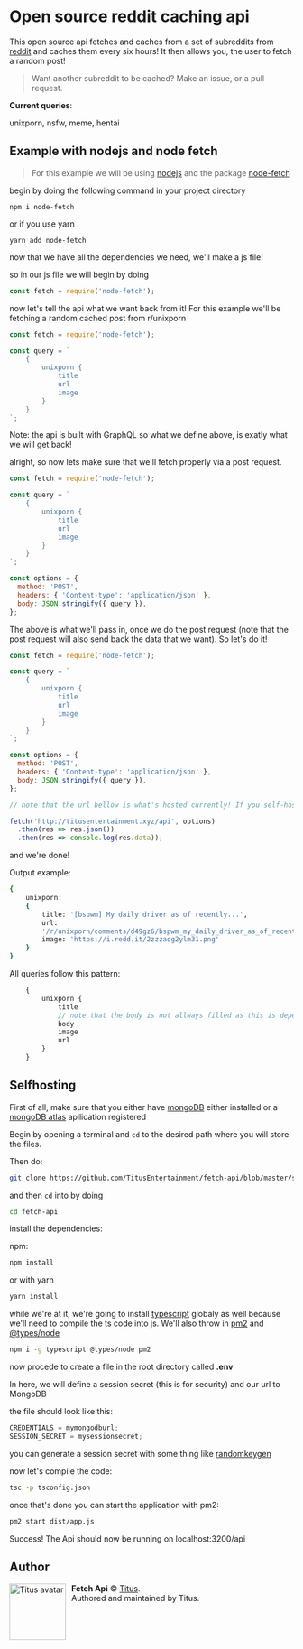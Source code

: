 # Open source reddit caching api

This open source api fetches and caches from a set of subreddits from [reddit](https://reddit.com) and caches them every six hours! It then allows you, the user to fetch a random post!

> Want another subreddit to be cached? Make an issue, or a pull request.

**Current queries**:

unixporn, nsfw, meme, hentai

## Example with nodejs and node fetch

> For this example we will be using [nodejs](https://nodejs.org) and the package [node-fetch](https://www.npmjs.com/package/node-fetch)

begin by doing the following command in your project directory

`npm i node-fetch`

or if you use yarn

`yarn add node-fetch`

now that we have all the dependencies we need, we'll make a js file!

so in our js file we will begin by doing

```js
const fetch = require('node-fetch');
```

now let's tell the api what we want back from it! For this example we'll be fetching a random cached post from r/unixporn

```js
const fetch = require('node-fetch');

const query = `
    {
        unixporn {
            title
            url
            image
        }
    }
`;
```

Note: the api is built with GraphQL so what we define above, is exatly what we will get back!

alright, so now lets make sure that we'll fetch properly via a post request.

```js
const fetch = require('node-fetch');

const query = `
    {
        unixporn {
            title
            url
            image
        }
    }
`;

const options = {
  method: 'POST',
  headers: { 'Content-type': 'application/json' },
  body: JSON.stringify({ query }),
};
```

The above is what we'll pass in, once we do the post request (note that the post request will also send back the data that we want). So let's do it!

```js
const fetch = require('node-fetch');

const query = `
    {
        unixporn {
            title
            url
            image
        }
    }
`;

const options = {
  method: 'POST',
  headers: { 'Content-type': 'application/json' },
  body: JSON.stringify({ query }),
};

// note that the url bellow is what's hosted currently! If you self-host this url will be different

fetch('http://titusentertainment.xyz/api', options)
  .then(res => res.json())
  .then(res => console.log(res.data));
```

and we're done!

Output example:

```bash
{
    unixporn:
    {
        title: '[bspwm] My daily driver as of recently...',
        url:
        '/r/unixporn/comments/d49gz6/bspwm_my_daily_driver_as_of_recently/',
        image: 'https://i.redd.it/2zzzaog2ylm31.png'
    }
}
```

All queries follow this pattern:

```js
    {
        unixporn {
            title
            // note that the body is not allways filled as this is dependent on the post
            body
            image
            url
        }
    }
```

## Selfhosting

First of all, make sure that you either have [mongoDB](https://mongodb.com) either installed or a [mongoDB atlas](https://www.mongodb.com/cloud/atlas) apllication registered

Begin by opening a terminal and `cd` to the desired path where you will store the files.

Then do:

```bash
git clone https://github.com/TitusEntertainment/fetch-api/blob/master/src/app.ts
```

and then `cd` into by doing

```bash
cd fetch-api
```

install the dependencies:

npm:

```bash
npm install
```

or with yarn

```bash
yarn install
```

while we're at it, we're going to install [typescript](https://www.npmjs.com/package/typescript) globaly as well because we'll need to compile the ts code into js. We'll also throw in [pm2](https://www.npmjs.com/search?q=pm2) and [@types/node](https://www.npmjs.com/package/@types/node)

```bash
npm i -g typescript @types/node pm2
```

now procede to create a file in the root directory called **.env**

In here, we will define a session secret (this is for security) and our url to MongoDB

the file should look like this:

```js
CREDENTIALS = mymongodburl;
SESSION_SECRET = mysessionsecret;
```

you can generate a session secret with some thing like [randomkeygen](https://randomkeygen.com/)

now let's compile the code:

```bash
tsc -p tsconfig.json
```

once that's done you can start the application with pm2:

```bash
pm2 start dist/app.js
```

Success! The Api should now be running on localhost:3200/api

## Author

<img src="https://i.imgur.com/rAvP1k0.jpg" width="100" height="100" align="left" style="float: left; margin: 0 10px 0 0;" alt="Titus avatar" >

**Fetch Api** © [Titus](https://github.com/TitusEntertainment).  
Authored and maintained by Titus.
